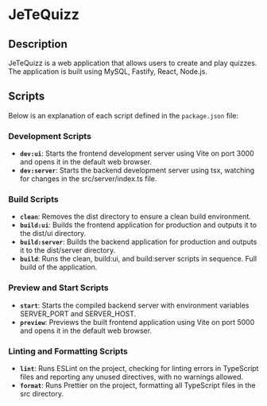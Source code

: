# JeTeQuizz

## Description

JeTeQuizz is a web application that allows users to create and play quizzes. The application is built using MySQL, Fastify, React, Node.js.

## Scripts

Below is an explanation of each script defined in the `package.json` file:

### Development Scripts

- **`dev:ui`**: Starts the frontend development server using Vite on port 3000 and opens it in the default web browser.
- **`dev:server`**: Starts the backend development server using tsx, watching for changes in the src/server/index.ts file.

### Build Scripts

- **`clean`**: Removes the dist directory to ensure a clean build environment.
- **`build:ui`**: Builds the frontend application for production and outputs it to the dist/ui directory.
- **`build:server`**: Builds the backend application for production and outputs it to the dist/server directory.
- **`build`**: Runs the clean, build:ui, and build:server scripts in sequence. Full build of the application.

### Preview and Start Scripts

- **`start`**: Starts the compiled backend server with environment variables SERVER_PORT and SERVER_HOST.
- **`preview`**: Previews the built frontend application using Vite on port 5000 and opens it in the default web browser.

### Linting and Formatting Scripts

- **`lint`**: Runs ESLint on the project, checking for linting errors in TypeScript files and reporting any unused directives, with no warnings allowed.
- **`format`**: Runs Prettier on the project, formatting all TypeScript files in the src directory.
